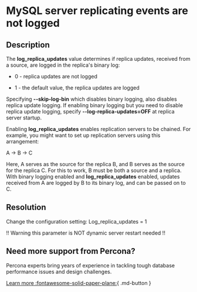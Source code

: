 # MySQL server replicating events are not logged

## Description

The **log_replica_updates** value determines if replica updates, received from a source, are logged in the replica's binary log:

* 0 - replica updates are not logged

* 1 - the default value, the replica updates are logged
  
Specifying **--skip-log-bin** which disables binary logging, also disables replica update logging. If enabling binary logging but you need to disable replica update logging, specify **--log-replica-updates=OFF** at replica server startup.

Enabling **log_replica_updates** enables replication servers to be chained. For example, you might want to set up replication servers using this arrangement:

A -> B -> C

Here, A serves as the source for the replica B, and B serves as the source for the replica C. For this to work, B must be both a source and a replica. With binary logging enabled and **log_replica_updates** enabled, updates received from A are logged by B to its binary log, and can be passed on to C.

## Resolution

Change the configuration setting:
Log_replica_updates = 1

!! Warning this parameter is NOT dynamic server restart needed !!

## Need more support from Percona?

Percona experts bring years of experience in tackling tough database performance issues and design challenges.

[Learn more :fontawesome-solid-paper-plane:](https://per.co.na/subscribe){ .md-button }

